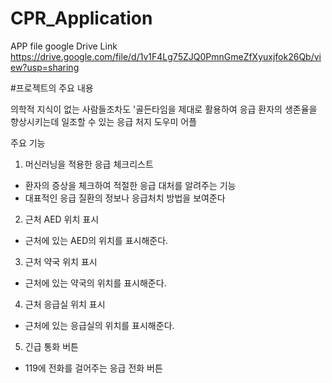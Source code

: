 # CPR_Application
APP file google Drive Link
https://drive.google.com/file/d/1v1F4Lg75ZJQ0PmnGmeZfXyuxjfok26Qb/view?usp=sharing

#프로젝트의 주요 내용

의학적 지식이 없는 사람들조차도 '골든타임을 제대로 활용하여 응급 환자의 생존율을 향상시키는데 일조할 수 있는 응급 처지 도우미 어플

주요 기능

1. 머신러닝을 적용한 응급 체크리스트
  - 환자의 증상을 체크하여 적절한 응급 대처를 알려주는 기능
  - 대표적인 응급 질환의 정보나 응급처치 방법을 보여준다

2. 근처 AED 위치 표시
  - 근처에 있는 AED의 위치를 표시해준다.

3. 근처 약국 위치 표시
  - 근처에 있는 약국의 위치를 표시해준다.


4. 근처 응급실 위치 표시
  - 근처에 있는 응급실의 위치를 표시해준다.


5. 긴급 통화 버튼
  - 119에 전화를 걸어주는 응급 전화 버튼
